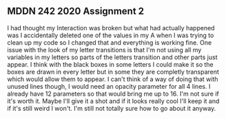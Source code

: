 ## MDDN 242 2020 Assignment 2

I had thought my Interaction was broken but what had actually happened was I accidentally deleted one of the values in my A when I was trying to clean up my code so I changed that and everything is working fine. One issue with the look of my letter transitions is that I'm not using all my variables in my letters so parts of the letters transition and other parts just appear. I think with the black boxes in some letters I could make it so the boxes are drawn in every letter but in some they are completly transparent which would allow them to appear. I can't think of a way of doing that with unused lines though, I would need an opacity parameter for all 4 lines. I already have 12 parameters so that would bring me up to 16. I'm not sure if it's worth it. Maybe I'll give it a shot and if it looks really cool I'll keep it and if it's still weird I won't. I'm still not totally sure how to go about it anyway.


